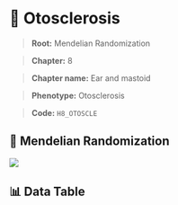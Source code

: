 # 🧪 Otosclerosis

> **Root:** Mendelian Randomization

> **Chapter:** 8  

> **Chapter name:** Ear and mastoid

> **Phenotype:** Otosclerosis  

> **Code:** `H8_OTOSCLE`

## 🧬 Mendelian Randomization  

<img src="/MR/Figures/Forward/H8_OTOSCLE.png"/>

## 📊 Data Table

<CsvTableMRF src="/MR_Data/Forward/H8_OTOSCLE.csv"/>
